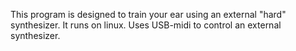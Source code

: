 This program is designed to train your ear using an external "hard" synthesizer.
It runs on linux. Uses USB-midi to control an external synthesizer.
